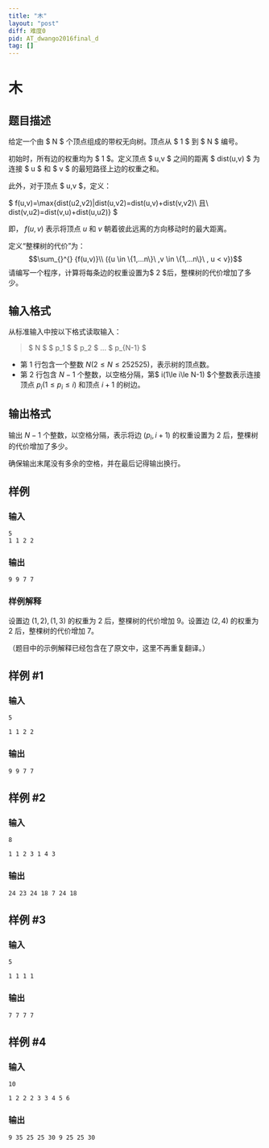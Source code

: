 ```yaml
---
title: "木"
layout: "post"
diff: 难度0
pid: AT_dwango2016final_d
tag: []
---
```


# 木

## 题目描述

给定一个由 $ N $ 个顶点组成的带权无向树。顶点从 $ 1 $ 到 $ N $ 编号。

初始时，所有边的权重均为 $ 1 $。定义顶点 $ u,v $ 之间的距离 $ dist(u,v) $ 为连接 $ u $ 和 $ v $ 的最短路径上边的权重之和。

此外，对于顶点 $ u,v $，定义：

$ f(u,v)=\max\{dist(u2,v2)|dist(u,v2)=dist(u,v)+dist(v,v2)\ 且\ dist(v,u2)=dist(v,u)+dist(u,u2)\} $

即， $f(u,v)$ 表示将顶点 $u$ 和 $v$ 朝着彼此远离的方向移动时的最大距离。

定义“整棵树的代价”为：
$$\sum_{}^{} {f(u,v)}\\ ({u \in \{1,...n\}\ ,v \in \{1,...n\}\ , u < v})$$ 
请编写一个程序，计算将每条边的权重设置为$ 2 $后，整棵树的代价增加了多少。

## 输入格式

从标准输入中按以下格式读取输入：

> $ N $ $ p_1 $ $ p_2 $ ... $ p_{N-1} $

- 第 $1$ 行包含一个整数 $N(2 \le N \le 252525)$，表示树的顶点数。
- 第 $2$ 行包含 $N-1$ 个整数，以空格分隔，第$ i(1\le i\le N-1) $个整数表示连接顶点 $p_i(1\le p_i\le i)$ 和顶点 $i+1$ 的树边。

## 输出格式

输出 $N-1$ 个整数，以空格分隔，表示将边 $(p_i,i+1)$ 的权重设置为 $2$ 后，整棵树的代价增加了多少。

确保输出末尾没有多余的空格，并在最后记得输出换行。

## 样例

### 输入

```
5
1 1 2 2
```

### 输出

```
9 9 7 7
```

### 样例解释

设置边 $(1,2), (1,3)$ 的权重为 $2$ 后，整棵树的代价增加 $9$。设置边 $(2,4)$ 的权重为 $2$ 后，整棵树的代价增加 $7$。

（题目中的示例解释已经包含在了原文中，这里不再重复翻译。）

## 样例 #1

### 输入

```
5
1 1 2 2
```

### 输出

```
9 9 7 7
```

## 样例 #2

### 输入

```
8
1 1 2 3 1 4 3
```

### 输出

```
24 23 24 18 7 24 18
```

## 样例 #3

### 输入

```
5
1 1 1 1
```

### 输出

```
7 7 7 7
```

## 样例 #4

### 输入

```
10
1 2 2 2 3 3 4 5 6
```

### 输出

```
9 35 25 25 30 9 25 25 30
```


